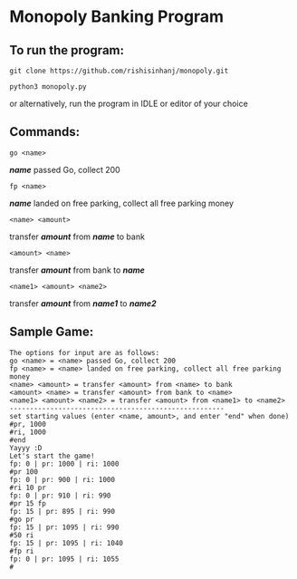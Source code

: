 # Monopoly Banking Program

## To run the program:
```git clone https://github.com/rishisinhanj/monopoly.git```

```python3 monopoly.py```

or alternatively, run the program in IDLE or editor of your choice

## Commands:
```go <name>```

*__name__* passed Go, collect 200

```fp <name>```

*__name__* landed on free parking, collect all free parking money

```<name> <amount>```

transfer  *__amount__* from  *__name__* to bank

```<amount> <name>``` 

transfer  *__amount__* from bank to  *__name__* 

```<name1> <amount> <name2>```

transfer  *__amount__* from  *__name1__* to  *__name2__*

## Sample Game:
```
The options for input are as follows: 
go <name> = <name> passed Go, collect 200
fp <name> = <name> landed on free parking, collect all free parking money
<name> <amount> = transfer <amount> from <name> to bank
<amount> <name> = transfer <amount> from bank to <name>
<name1> <amount> <name2> = transfer <amount> from <name1> to <name2>
-----------------------------------------------------
set starting values (enter <name, amount>, and enter "end" when done)
#pr, 1000
#ri, 1000
#end
Yayyy :D
Let's start the game!
fp: 0 | pr: 1000 | ri: 1000
#pr 100
fp: 0 | pr: 900 | ri: 1000
#ri 10 pr
fp: 0 | pr: 910 | ri: 990
#pr 15 fp
fp: 15 | pr: 895 | ri: 990
#go pr
fp: 15 | pr: 1095 | ri: 990
#50 ri
fp: 15 | pr: 1095 | ri: 1040
#fp ri
fp: 0 | pr: 1095 | ri: 1055
#
```
